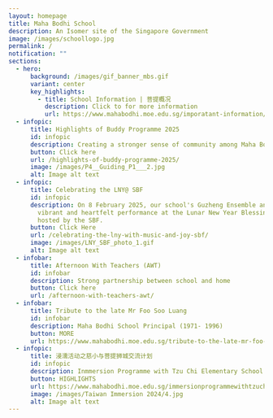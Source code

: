 ```yaml
---
layout: homepage
title: Maha Bodhi School
description: An Isomer site of the Singapore Government
image: /images/schoollogo.jpg
permalink: /
notification: ""
sections:
  - hero:
      background: /images/gif_banner_mbs.gif
      variant: center
      key_highlights:
        - title: School Information | 菩提概况
          description: Click to for more information
          url: https://www.mahabodhi.moe.edu.sg/imporatant-information/school-information/
  - infopic:
      title: Highlights of Buddy Programme 2025
      id: infopic
      description: Creating a stronger sense of community among Maha Bodhians
      button: Click here
      url: /highlights-of-buddy-programme-2025/
      image: /images/P4__Guiding_P1___2.jpg
      alt: Image alt text
  - infopic:
      title: Celebrating the LNY@ SBF
      id: infopic
      description: On 8 February 2025, our school's Guzheng Ensemble and Choir gave a
        vibrant and heartfelt performance at the Lunar New Year Blessing event
        hosted by the SBF.
      button: Click Here
      url: /celebrating-the-lny-with-music-and-joy-sbf/
      image: /images/LNY_SBF_photo_1.gif
      alt: Image alt text
  - infobar:
      title: Afternoon With Teachers (AWT)
      id: infobar
      description: Strong partnership between school and home
      button: Click here
      url: /afternoon-with-teachers-awt/
  - infobar:
      title: Tribute to the late Mr Foo Soo Luang
      id: infobar
      description: Maha Bodhi School Principal (1971- 1996)
      button: MORE
      url: https://www.mahabodhi.moe.edu.sg/tribute-to-the-late-mr-foo-soo-luang/
  - infopic:
      title: 浸濡活动之慈小与菩提狮城交流计划
      id: infopic
      description: Inmmersion Programme with Tzu Chi Elementary School
      button: HIGHLIGHTS
      url: https://www.mahabodhi.moe.edu.sg/immersionprogrammewithtzuchi/
      image: /images/Taiwan Immersion 2024/4.jpg
      alt: Image alt text
---
```

